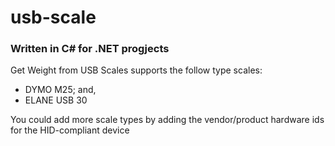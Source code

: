 # usb-scale

### Written in C# for .NET progjects

Get Weight from USB Scales supports the follow type scales:
- DYMO M25; and,
- ELANE USB 30 

You could add more scale types by adding the vendor/product hardware ids for the HID-compliant device
